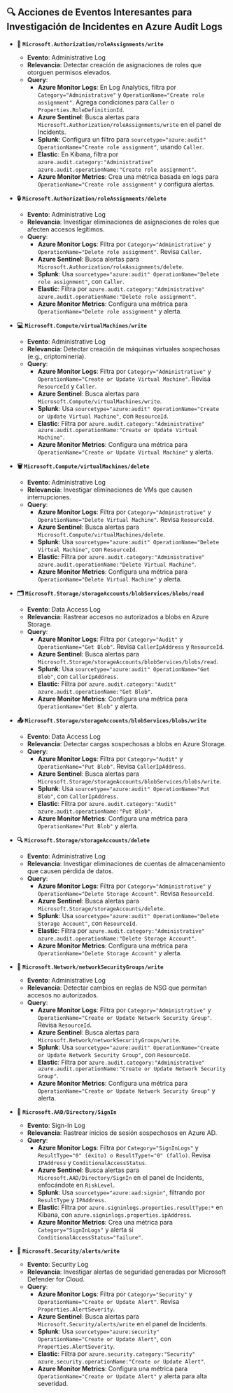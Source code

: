 ## 🔍 Acciones de Eventos Interesantes para Investigación de Incidentes en Azure Audit Logs

- **🔑 `Microsoft.Authorization/roleAssignments/write`**  
  - **Evento**: Administrative Log  
  - **Relevancia**: Detectar creación de asignaciones de roles que otorguen permisos elevados.  
  - **Query**:  
    - **Azure Monitor Logs**: En Log Analytics, filtra por `Category="Administrative"` y `OperationName="Create role assignment"`. Agrega condiciones para `Caller` o `Properties.RoleDefinitionId`.  
    - **Azure Sentinel**: Busca alertas para `Microsoft.Authorization/roleAssignments/write` en el panel de Incidents.  
    - **Splunk**: Configura un filtro para `sourcetype="azure:audit" OperationName="Create role assignment"`, usando `Caller`.  
    - **Elastic**: En Kibana, filtra por `azure.audit.category:"Administrative" azure.audit.operationName:"Create role assignment"`.  
    - **Azure Monitor Metrics**: Crea una métrica basada en logs para `OperationName="Create role assignment"` y configura alertas.

- **🔒 `Microsoft.Authorization/roleAssignments/delete`**  
  - **Evento**: Administrative Log  
  - **Relevancia**: Investigar eliminaciones de asignaciones de roles que afecten accesos legítimos.  
  - **Query**:  
    - **Azure Monitor Logs**: Filtra por `Category="Administrative"` y `OperationName="Delete role assignment"`. Revisa `Caller`.  
    - **Azure Sentinel**: Busca alertas para `Microsoft.Authorization/roleAssignments/delete`.  
    - **Splunk**: Usa `sourcetype="azure:audit" OperationName="Delete role assignment"`, con `Caller`.  
    - **Elastic**: Filtra por `azure.audit.category:"Administrative" azure.audit.operationName:"Delete role assignment"`.  
    - **Azure Monitor Metrics**: Configura una métrica para `OperationName="Delete role assignment"` y alerta.

- **💻 `Microsoft.Compute/virtualMachines/write`**  
  - **Evento**: Administrative Log  
  - **Relevancia**: Detectar creación de máquinas virtuales sospechosas (e.g., criptominería).  
  - **Query**:  
    - **Azure Monitor Logs**: Filtra por `Category="Administrative"` y `OperationName="Create or Update Virtual Machine"`. Revisa `ResourceId` y `Caller`.  
    - **Azure Sentinel**: Busca alertas para `Microsoft.Compute/virtualMachines/write`.  
    - **Splunk**: Usa `sourcetype="azure:audit" OperationName="Create or Update Virtual Machine"`, con `ResourceId`.  
    - **Elastic**: Filtra por `azure.audit.category:"Administrative" azure.audit.operationName:"Create or Update Virtual Machine"`.  
    - **Azure Monitor Metrics**: Configura una métrica para `OperationName="Create or Update Virtual Machine"` y alerta.

- **🗑️ `Microsoft.Compute/virtualMachines/delete`**  
  - **Evento**: Administrative Log  
  - **Relevancia**: Investigar eliminaciones de VMs que causen interrupciones.  
  - **Query**:  
    - **Azure Monitor Logs**: Filtra por `Category="Administrative"` y `OperationName="Delete Virtual Machine"`. Revisa `ResourceId`.  
    - **Azure Sentinel**: Busca alertas para `Microsoft.Compute/virtualMachines/delete`.  
    - **Splunk**: Usa `sourcetype="azure:audit" OperationName="Delete Virtual Machine"`, con `ResourceId`.  
    - **Elastic**: Filtra por `azure.audit.category:"Administrative" azure.audit.operationName:"Delete Virtual Machine"`.  
    - **Azure Monitor Metrics**: Configura una métrica para `OperationName="Delete Virtual Machine"` y alerta.

- **🗂️ `Microsoft.Storage/storageAccounts/blobServices/blobs/read`**  
  - **Evento**: Data Access Log  
  - **Relevancia**: Rastrear accesos no autorizados a blobs en Azure Storage.  
  - **Query**:  
    - **Azure Monitor Logs**: Filtra por `Category="Audit"` y `OperationName="Get Blob"`. Revisa `CallerIpAddress` y `ResourceId`.  
    - **Azure Sentinel**: Busca alertas para `Microsoft.Storage/storageAccounts/blobServices/blobs/read`.  
    - **Splunk**: Usa `sourcetype="azure:audit" OperationName="Get Blob"`, con `CallerIpAddress`.  
    - **Elastic**: Filtra por `azure.audit.category:"Audit" azure.audit.operationName:"Get Blob"`.  
    - **Azure Monitor Metrics**: Configura una métrica para `OperationName="Get Blob"` y alerta.

- **📤 `Microsoft.Storage/storageAccounts/blobServices/blobs/write`**  
  - **Evento**: Data Access Log  
  - **Relevancia**: Detectar cargas sospechosas a blobs en Azure Storage.  
  - **Query**:  
    - **Azure Monitor Logs**: Filtra por `Category="Audit"` y `OperationName="Put Blob"`. Revisa `CallerIpAddress`.  
    - **Azure Sentinel**: Busca alertas para `Microsoft.Storage/storageAccounts/blobServices/blobs/write`.  
    - **Splunk**: Usa `sourcetype="azure:audit" OperationName="Put Blob"`, con `CallerIpAddress`.  
    - **Elastic**: Filtra por `azure.audit.category:"Audit" azure.audit.operationName:"Put Blob"`.  
    - **Azure Monitor Metrics**: Configura una métrica para `OperationName="Put Blob"` y alerta.

- **🔍 `Microsoft.Storage/storageAccounts/delete`**  
  - **Evento**: Administrative Log  
  - **Relevancia**: Investigar eliminaciones de cuentas de almacenamiento que causen pérdida de datos.  
  - **Query**:  
    - **Azure Monitor Logs**: Filtra por `Category="Administrative"` y `OperationName="Delete Storage Account"`. Revisa `ResourceId`.  
    - **Azure Sentinel**: Busca alertas para `Microsoft.Storage/storageAccounts/delete`.  
    - **Splunk**: Usa `sourcetype="azure:audit" OperationName="Delete Storage Account"`, con `ResourceId`.  
    - **Elastic**: Filtra por `azure.audit.category:"Administrative" azure.audit.operationName:"Delete Storage Account"`.  
    - **Azure Monitor Metrics**: Configura una métrica para `OperationName="Delete Storage Account"` y alerta.

- **🔐 `Microsoft.Network/networkSecurityGroups/write`**  
  - **Evento**: Administrative Log  
  - **Relevancia**: Detectar cambios en reglas de NSG que permitan accesos no autorizados.  
  - **Query**:  
    - **Azure Monitor Logs**: Filtra por `Category="Administrative"` y `OperationName="Create or Update Network Security Group"`. Revisa `ResourceId`.  
    - **Azure Sentinel**: Busca alertas para `Microsoft.Network/networkSecurityGroups/write`.  
    - **Splunk**: Usa `sourcetype="azure:audit" OperationName="Create or Update Network Security Group"`, con `ResourceId`.  
    - **Elastic**: Filtra por `azure.audit.category:"Administrative" azure.audit.operationName:"Create or Update Network Security Group"`.  
    - **Azure Monitor Metrics**: Configura una métrica para `OperationName="Create or Update Network Security Group"` y alerta.

- **🔑 `Microsoft.AAD/Directory/SignIn`**  
  - **Evento**: Sign-In Log  
  - **Relevancia**: Rastrear inicios de sesión sospechosos en Azure AD.  
  - **Query**:  
    - **Azure Monitor Logs**: Filtra por `Category="SignInLogs"` y `ResultType="0" (éxito) o ResultType!="0" (fallo)`. Revisa `IPAddress` y `ConditionalAccessStatus`.  
    - **Azure Sentinel**: Busca alertas para `Microsoft.AAD/Directory/SignIn` en el panel de Incidents, enfocándote en `RiskLevel`.  
    - **Splunk**: Usa `sourcetype="azure:aad:signin"`, filtrando por `ResultType` y `IPAddress`.  
    - **Elastic**: Filtra por `azure.signinlogs.properties.resultType:*` en Kibana, con `azure.signinlogs.properties.ipAddress`.  
    - **Azure Monitor Metrics**: Crea una métrica para `Category="SignInLogs"` y alerta si `ConditionalAccessStatus="failure"`.

- **🚨 `Microsoft.Security/alerts/write`**  
  - **Evento**: Security Log  
  - **Relevancia**: Investigar alertas de seguridad generadas por Microsoft Defender for Cloud.  
  - **Query**:  
    - **Azure Monitor Logs**: Filtra por `Category="Security"` y `OperationName="Create or Update Alert"`. Revisa `Properties.AlertSeverity`.  
    - **Azure Sentinel**: Busca alertas para `Microsoft.Security/alerts/write` en el panel de Incidents.  
    - **Splunk**: Usa `sourcetype="azure:security" OperationName="Create or Update Alert"`, con `Properties.AlertSeverity`.  
    - **Elastic**: Filtra por `azure.security.category:"Security" azure.security.operationName:"Create or Update Alert"`.  
    - **Azure Monitor Metrics**: Configura una métrica para `OperationName="Create or Update Alert"` y alerta para alta severidad.
